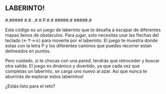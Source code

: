 ## LABERINTO!

#.#####
#.#...#
#.P.#.#
#####.#
#####.#

Este código es un juego de laberinto que te desafía a escapar de diferentes mapas llenos de obstáculos.
Para jugar, solo necesitas usar las flechas del teclado (←↑→↓) para moverte por el laberinto. El juego te muestra donde estas con la letra P y los diferentes caminos que puedes recorrer estan delineados en puntos.

Pero cuidado, si te chocas con una pared, tendrás que retroceder y buscar otra salida. El juego es dinámico y divertido, ya que cada vez que completas un laberinto, se carga uno nuevo al azar. Así que nunca te aburrirás de explorar estos laberintos!

¿Estás listo para el reto?
